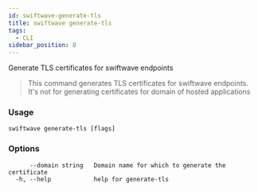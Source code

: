 ```yaml
---
id: swiftwave-generate-tls
title: swiftwave generate-tls
tags:
  - CLI
sidebar_position: 8
---
```


Generate TLS certificates for swiftwave endpoints

> This command generates TLS certificates for swiftwave endpoints.
	It's not for generating certificates for domain of hosted applications

### Usage

```
swiftwave generate-tls [flags]
```

### Options

```
      --domain string   Domain name for which to generate the certificate
  -h, --help            help for generate-tls
```
